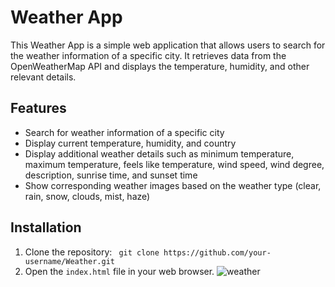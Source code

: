 # Weather App

This Weather App is a simple web application that allows users to search for the weather information of a specific city. It retrieves data from the OpenWeatherMap API and displays the temperature, humidity, and other relevant details.


## Features

- Search for weather information of a specific city
- Display current temperature, humidity, and country
- Display additional weather details such as minimum temperature, maximum temperature, feels like temperature, wind speed, wind degree, description, sunrise time, and sunset time
- Show corresponding weather images based on the weather type (clear, rain, snow, clouds, mist, haze)

## Installation

1. Clone the repository:
 ` git clone https://github.com/your-username/Weather.git`
2. Open the `index.html` file in your web browser.
![weather](https://github.com/AMRITESH240304/Weather-/assets/113977239/9397d4a3-8ca1-4b7c-9ede-f4c8ad234476)
